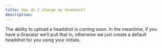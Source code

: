 ```yaml
---
title: How do I change my headshot?
description: 
---
```


The ability to upload a headshot is coming soon. In the meantime, if you have a
Gravatar we’ll pull that in, otherwise we just create a default headshot for you
using your initials.